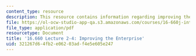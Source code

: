 ```yaml
---
content_type: resource
description: This resource contains information regarding improving the enterprise.
file: https://ol-ocw-studio-app-qa.s3.amazonaws.com/courses/16-660j-introduction-to-lean-six-sigma-methods-january-iap-2012/321267d64fb2e06203adf4e5e605e247_MIT16_660JIAP12_2-4H.pdf
file_type: application/pdf
resourcetype: Document
title: '16.660 Lecture 2-4: Improving the Enterprise'
uid: 321267d6-4fb2-e062-03ad-f4e5e605e247
---
```

